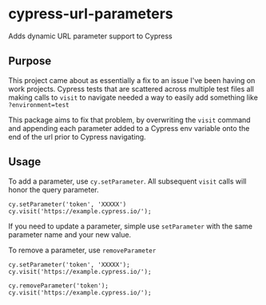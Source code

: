 # cypress-url-parameters
Adds dynamic URL parameter support to Cypress

## Purpose
This project came about as essentially a fix to an issue I've been having on work projects. Cypress tests that are scattered across multiple test files all making calls to `visit` to navigate needed a way to easily add something like `?environment=test`

This package aims to fix that problem, by overwriting the `visit` command and appending each parameter added to a Cypress env variable onto the end of the url prior to Cypress navigating.

## Usage
To add a parameter, use `cy.setParameter`. All subsequent `visit` calls will honor the query parameter.
```
cy.setParameter('token', 'XXXXX')
cy.visit('https://example.cypress.io/');
```

If you need to update a parameter, simple use `setParameter` with the same parameter name and your new value.

To remove a parameter, use `removeParameter`
```
cy.setParameter('token', 'XXXXX');
cy.visit('https://example.cypress.io/');

cy.removeParameter('token');
cy.visit('https://example.cypress.io/');
```